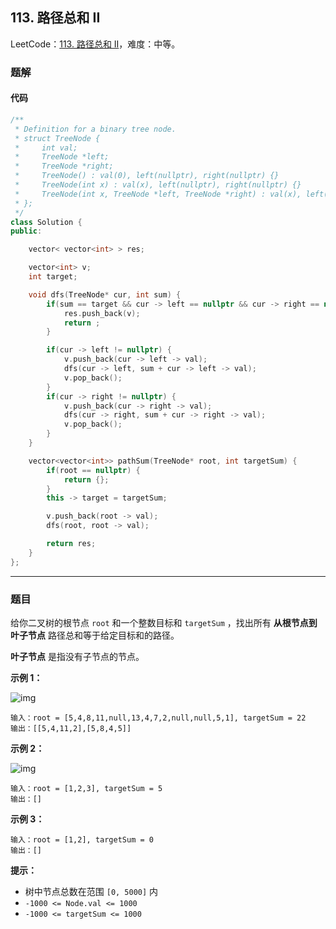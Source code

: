 ## 113. 路径总和 II

LeetCode：[113. 路径总和 II](https://leetcode.cn/problems/path-sum-ii/)，难度：中等。

### 题解

#### 代码

```c++
/**
 * Definition for a binary tree node.
 * struct TreeNode {
 *     int val;
 *     TreeNode *left;
 *     TreeNode *right;
 *     TreeNode() : val(0), left(nullptr), right(nullptr) {}
 *     TreeNode(int x) : val(x), left(nullptr), right(nullptr) {}
 *     TreeNode(int x, TreeNode *left, TreeNode *right) : val(x), left(left), right(right) {}
 * };
 */
class Solution {
public:

    vector< vector<int> > res;

    vector<int> v;
    int target;

    void dfs(TreeNode* cur, int sum) {
        if(sum == target && cur -> left == nullptr && cur -> right == nullptr) {
            res.push_back(v);
            return ;
        }

        if(cur -> left != nullptr) {
            v.push_back(cur -> left -> val);
            dfs(cur -> left, sum + cur -> left -> val);
            v.pop_back();
        }
        if(cur -> right != nullptr) {
            v.push_back(cur -> right -> val);
            dfs(cur -> right, sum + cur -> right -> val);
            v.pop_back();
        }
    }

    vector<vector<int>> pathSum(TreeNode* root, int targetSum) {
        if(root == nullptr) {
            return {};
        }
        this -> target = targetSum;

        v.push_back(root -> val);
        dfs(root, root -> val);

        return res;
    }
};
```



---



### 题目

给你二叉树的根节点 `root` 和一个整数目标和 `targetSum` ，找出所有 **从根节点到叶子节点** 路径总和等于给定目标和的路径。

**叶子节点** 是指没有子节点的节点。

 

**示例 1：**

![img](https://gitee.com/xwl66/leetcode/raw/master/image/113-pathsumii1.jpg)

```
输入：root = [5,4,8,11,null,13,4,7,2,null,null,5,1], targetSum = 22
输出：[[5,4,11,2],[5,8,4,5]]
```

**示例 2：**

![img](https://gitee.com/xwl66/leetcode/raw/master/image/113-pathsum2.jpg)

```
输入：root = [1,2,3], targetSum = 5
输出：[]
```

**示例 3：**

```
输入：root = [1,2], targetSum = 0
输出：[]
```

 

**提示：**

- 树中节点总数在范围 `[0, 5000]` 内
- `-1000 <= Node.val <= 1000`
- `-1000 <= targetSum <= 1000`


